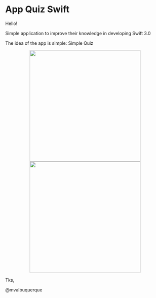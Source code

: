 # App Quiz Swift


Hello! 

 Simple application to improve their knowledge in developing Swift 3.0

The idea of the app is simple: Simple Quiz

<p align="center">
  <img src="https://github.com/mvalbuquerque/megasena/blob/master/App1.png" width="350"/>
  <br>
  <img src="https://github.com/mvalbuquerque/megasena/blob/master/App2.png" width="350"/>
</p>

Tks, 

@mvalbuquerque

